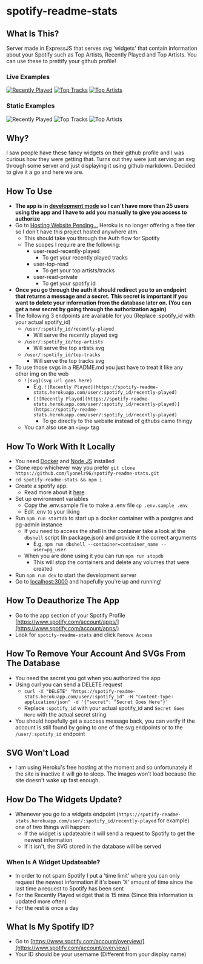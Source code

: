 # spotify-readme-stats

## What Is This?
Server made in ExpressJS that serves svg 'widgets' that contain information
about your Spotify such as Top Artists, Recently Played and Top Artists. You
can use these to prettify your github profile!

### Live Examples
[![Recently Played](https://spotify-readme-stats.herokuapp.com/user/o7nem2dkxnsibr6fi9w1jo9v4/recently-played)](https://spotify-readme-stats.herokuapp.com/user/o7nem2dkxnsibr6fi9w1jo9v4/recently-played)
[![Top Tracks](https://spotify-readme-stats.herokuapp.com/user/o7nem2dkxnsibr6fi9w1jo9v4/top-tracks)](https://spotify-readme-stats.herokuapp.com/user/o7nem2dkxnsibr6fi9w1jo9v4/top-tracks)
[![Top Artists](https://spotify-readme-stats.herokuapp.com/user/o7nem2dkxnsibr6fi9w1jo9v4/top-artists)](https://spotify-readme-stats.herokuapp.com/user/o7nem2dkxnsibr6fi9w1jo9v4/top-artists)

### Static Examples
![Recently Played](./assets/images/RecentlyPlayed.svg)
![Top Tracks](./assets/images/TopTracks.svg)
![Top Artists](./assets/images/TopArtists.svg)

## Why?
I saw people have these fancy widgets on their github profile and I was curious
how they were getting that. Turns out they were just serving an svg through
some server and just displaying it using github markdown. Decided to give it a
go and here we are.

## How To Use
  - **The app is in [development mode](https://developer.spotify.com/documentation/web-api/guides/development-extended-quota-modes/)
  so I can't have more than 25 users using the app and I have to add you
  manually to give you access to authorize**
  - Go to [Hosting Website Pending...]() Heroku is no longer offering a free tier so I don't have this project hosted anywhere atm.
    - This should take you through the Auth flow for Spotify
    - The scopes I require are the following:
      - user-read-recently-played
        - To get your recently played tracks
      - user-top-read
        - To get your top artists/tracks
      - user-read-private
        - To get your spotify id
   - **Once you go through the auth it should redirect you to an endpoint that returns a message and a secret. This secret is important if you want to delete your information from the database later on. (You can get a new secret by going through the authorization again)**
   - The following 3 endpoints are available for you (Replace :spotify_id with your actual spotify_id)
     - `/user/:spotify_id/recently-played`
       - Will serve the recently played svg
     - `/user/:spotify_id/top-artists`
       - Will serve the top artists svg
     - `/user/:spotify_id/top-tracks`
       - Will serve the top tracks svg
   - To use those svgs in a README.md you just have to treat it like any other img on the web
     - `![svg](svg url goes here)`
       - E.g. `![Recently Played](https://spotify-readme-stats.herokuapp.com/user/:spotify_id/recently-played)`
       - `[![Recently Played](https://spotify-readme-stats.herokuapp.com/user/:spotify_id/recently-played)](https://spotify-readme-stats.herokuapp.com/user/:spotify_id/recently-played)`
         - To go directly to the website instead of githubs camo thingy
     - You can also use an `<img>` tag
    
## How To Work With It Locally
  - You need [Docker](https://www.docker.com/) and [Node JS](https://nodejs.org/en/) installed
  - Clone repo whichever way you prefer `git clone https://github.com/lyonelz96/spotify-readme-stats.git`
  - `cd spotify-readme-stats && npm i`
  - Create a spotify app. 
    - Read more about it [here](https://developer.spotify.com/documentation/web-api/quick-start/)
  - Set up environment variables
    - Copy the .env.sample file to make a .env file `cp .env.sample .env`
    - Edit .env to your liking
  - Run `npm run startdb` to start up a docker container with a postgres and pg-admin instance
    - If you need to access the shell in the container take a look at the `dbshell` script (In package.json) and provide it the correct arguments
      - E.g. `npm run dbshell --container=container_name --user=pg_user`
    - When you are done using it you can run `npm run stopdb`
      - This will stop the containers and delete any volumes that were created
  - Run `npm run dev` to start the development server
  - Go to [localhost:3000](http://localhost:3000) and hopefully you're up and running!
  
## How To Deauthorize The App
  - Go to the app section of your Spotify Profile [https://www.spotify.com/account/apps/](https://www.spotify.com/account/apps/)
  - Look for `spotify-readme-stats` and click `Remove Access`

## How To Remove Your Account And SVGs From The Database
  - You need the secret you got when you authorized the app
  - Using curl you can send a DELETE request
    - `curl -X "DELETE" "https://spotify-readme-stats.herokuapp.com/user/:spotify_id" -H "Content-Type: application/json" -d '{"secret": "Secret Goes Here"}'`
    - Replace `:spotify_id` with your actual spotify_id and `Secret Goes Here` with the actual secret string
  - You should hopefully get a success message back, you can verify if the account is still found by going to one of the svg endpoints or to the `/user/:spotify_id` endpoint
  
## SVG Won't Load
  - I am using Heroku's free hosting at the moment and so unfortunately if the site is inactive it will go to sleep. The images won't load because the site doesn't wake up fast enough.

## How Do The Widgets Update?
  - Whenever you go to a widgets endpoint (`https://spotify-readme-stats.herokuapp.com/user/:spotify_id/recently-played` for example) one of two things will happen:
    - If the widget is updateable it will send a request to Spotify to get the newest information
    - If it isn't, the SVG stored in the database will be served

### When Is A Widget Updateable?
  - In order to not spam Spotify I put a 'time limit' where you can only request the newest information if it's been 'X' amount of time since the last time a request to Spotify has been sent
  - For the Recently Played widget that is 15 mins (Since this information is updated more often)
  - For the rest is once a day

## What Is My Spotify ID?
  - Go to [https://www.spotify.com/account/overview/](https://www.spotify.com/account/overview/)
  - Your ID should be your username (Different from your display name)

